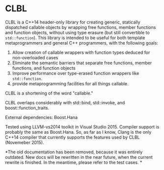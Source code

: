 # CLBL
CLBL is a C++14 header-only library for creating generic, statically dispatched callable objects by wrapping free functions, member functions and function objects, without using type erasure (but still convertible to `std::function`). This library is intended to be useful for both template metaprogrammers and general C++ programmers, with the following goals:

1. Allow creation of callable wrappers with function types deduced for non-overloaded cases
2. Eliminate the semantic barriers that separate free functions, member functions, and function objects
3. Improve performance over type-erased function wrappers like `std::function`.
4. provide metaprogramming facilities for all things callable.

CLBL is a shortening of the word "callable."

CLBL overlaps considerably with std::bind, std::invoke, and boost::function_traits.

External dependencies: Boost.Hana

Tested using LLVM-vs2014 toolkit in Visual Studio 2015. Compiler support is probably the same as Boost.Hana. So, as far as I know, Clang is the only C++14 compiler that currently supports the features used by CLBL (Novemeber 2015).

*The old documentation has been removed, because it was entirely outdated. New docs will be rewritten in the near future, when the current rewrite is finished. In the meantime, please refer to the test cases. *

